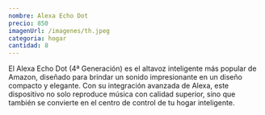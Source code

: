 ```yaml
---
nombre: Alexa Echo Dot
precio: 850
imagenUrl: /imagenes/th.jpeg
categoria: hogar
cantidad: 8
---
```


El Alexa Echo Dot (4ª Generación) es el altavoz inteligente más popular de Amazon, diseñado para brindar un sonido impresionante en un diseño compacto y elegante. Con su integración avanzada de Alexa, este dispositivo no solo reproduce música con calidad superior, sino que también se convierte en el centro de control de tu hogar inteligente.

